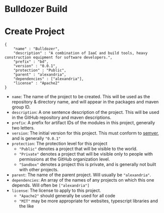 # Bulldozer Build

# Create Project

```
{
	"name" : "Bulldozer",
	"description" : "A combination of IaaC and build tools, heavy construction equipment for software developers.",
	"prefix" : "bd",
	"version" : "0.0.1",
	"protection" : "Public",
	"parent" : "alexandria",
	"dependencies" : ["alexandria"],
	"license" : "Apache2"
}
```

* `name`: The name of the project to be created. This will be used as the repository & directory name, and will appear in the packages and maven group ID.
* `description`: A one sentence description of the project. This will be used in the GitHub repository and maven descriptions.
* `prefix`: A prefix for artifact IDs of the modules in this project, generally two letters.
* `version`: The initial version for this project. This must conform to [semver](https://semver.org/), and is generally `"0.0.1"`
* `protection`: The protection level for this project
  * `"Public"` denotes a project that will be visible to the world.
  * `"Private"` denotes a project that will be visible only to people with permissions at the GitHub organization level.
  * `"Sandbox"` denotes a project this is private, and is generally not built with other projects.
* `parent`: The name of the parent project.  Will usually be `"alexandria"`.
* `dependencies`: An array of the names of any projects on which this one depends. Will often be `["alexandria"]`
* `license`: The license to apply to this project.
  * `"Apache2"` should generally be used for all code
  * `"MIT"` may be more appropriate for websites, typescript libraries and the like
